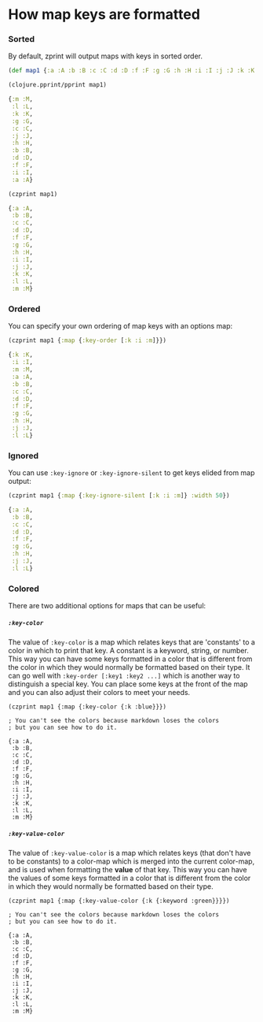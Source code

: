 # How map keys are formatted

### Sorted

By default, zprint will output maps with keys in sorted order.

```clojure
(def map1 {:a :A :b :B :c :C :d :D :f :F :g :G :h :H :i :I :j :J :k :K :l :L :m :M})

(clojure.pprint/pprint map1)

{:m :M,
 :l :L,
 :k :K,
 :g :G,
 :c :C,
 :j :J,
 :h :H,
 :b :B,
 :d :D,
 :f :F,
 :i :I,
 :a :A}

(czprint map1)

{:a :A,
 :b :B,
 :c :C,
 :d :D,
 :f :F,
 :g :G,
 :h :H,
 :i :I,
 :j :J,
 :k :K,
 :l :L,
 :m :M}
```

### Ordered

You can specify your own ordering of map keys with an options map:
```clojure
(czprint map1 {:map {:key-order [:k :i :m]}})

{:k :K,
 :i :I,
 :m :M,
 :a :A,
 :b :B,
 :c :C,
 :d :D,
 :f :F,
 :g :G,
 :h :H,
 :j :J,
 :l :L}
```

### Ignored

You can use `:key-ignore` or `:key-ignore-silent` to get keys elided from
map output:

```clojure
(czprint map1 {:map {:key-ignore-silent [:k :i :m]} :width 50})

{:a :A,
 :b :B,
 :c :C,
 :d :D,
 :f :F,
 :g :G,
 :h :H,
 :j :J,
 :l :L}
```

### Colored

There are two additional options for maps that can be useful:

#####  `:key-color` 

The value of `:key-color` is a map which relates keys that are
'constants' to a color in which to print that key.  A constant is
a keyword, string, or number.  This way you can have some keys
formatted in a color that is different from the color in which they
would normally be formatted based on their type.  It can go well
with `:key-order [:key1 :key2 ...]` which is another way to distinguish
a special key.  You can place some keys at the front of the map and
you can also adjust their colors to meet your needs.

```
(czprint map1 {:map {:key-color {:k :blue}}})

; You can't see the colors because markdown loses the colors
; but you can see how to do it.

{:a :A,
 :b :B,
 :c :C,
 :d :D,
 :f :F,
 :g :G,
 :h :H,
 :i :I,
 :j :J,
 :k :K,
 :l :L,
 :m :M}
```


#####  `:key-value-color` 

The value of `:key-value-color` is a map which relates keys (that
don't have to be constants) to a color-map which is merged into the
current color-map, and is used when formatting the __value__ of that key.
This way you can have the values of some keys formatted in a color that
is different from the color in which they would normally be formatted
based on their type.

```
(czprint map1 {:map {:key-value-color {:k {:keyword :green}}}})

; You can't see the colors because markdown loses the colors
; but you can see how to do it.

{:a :A,
 :b :B,
 :c :C,
 :d :D,
 :f :F,
 :g :G,
 :h :H,
 :i :I,
 :j :J,
 :k :K,
 :l :L,
 :m :M}
```


